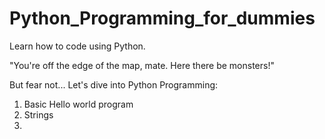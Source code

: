 # Python_Programming_for_dummies
Learn how to code using Python.

"You're off the edge of the map, mate. Here there be monsters!"

But fear not...
Let's dive into Python Programming:
1. Basic Hello world program
2. Strings
3. 
